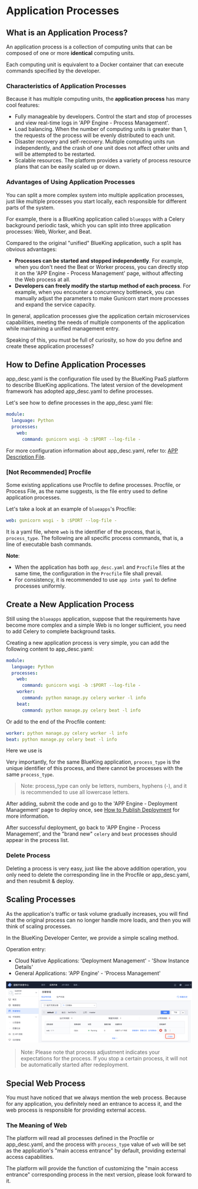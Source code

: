 # Application Processes

## What is an Application Process?

An application process is a collection of computing units that can be composed of one or more **identical** computing units.

Each computing unit is equivalent to a Docker container that can execute commands specified by the developer.

### Characteristics of Application Processes

Because it has multiple computing units, the **application process** has many cool features:

- Fully manageable by developers. Control the start and stop of processes and view real-time logs in 'APP Engine - Process Management'.
- Load balancing. When the number of computing units is greater than 1, the requests of the process will be evenly distributed to each unit.
- Disaster recovery and self-recovery. Multiple computing units run independently, and the crash of one unit does not affect other units and will be attempted to be restarted.
- Scalable resources. The platform provides a variety of process resource plans that can be easily scaled up or down.

### Advantages of Using Application Processes

You can split a more complex system into multiple application processes, just like multiple processes you start locally, each responsible for different parts of the system.

For example, there is a BlueKing application called `blueapps` with a Celery background periodic task, which you can split into three application processes: Web, Worker, and Beat.

Compared to the original "unified" BlueKing application, such a split has obvious advantages:

- **Processes can be started and stopped independently**. For example, when you don't need the Beat or Worker process, you can directly stop it on the 'APP Engine - Process Management' page, without affecting the Web process at all.
- **Developers can freely modify the startup method of each process**. For example, when you encounter a concurrency bottleneck, you can manually adjust the parameters to make Gunicorn start more processes and expand the service capacity.

In general, application processes give the application certain microservices capabilities, meeting the needs of multiple components of the application while maintaining a unified management entry.

Speaking of this, you must be full of curiosity, so how do you define and create these application processes?

## How to Define Application Processes

app_desc.yaml is the configuration file used by the BlueKing PaaS platform to describe BlueKing applications. The latest version of the development framework has adopted app_desc.yaml to define processes.

Let's see how to define processes in the app_desc.yaml file:

```yaml
module:
  language: Python
  processes:
    web:
      command: gunicorn wsgi -b :$PORT --log-file -
```

For more configuration information about app_desc.yaml, refer to: [APP Description File](./app_desc.md).

### [Not Recommended] Procfile

Some existing applications use Procfile to define processes. Procfile, or Process File, as the name suggests, is the file entry used to define application processes.

Let's take a look at an example of `blueapps`'s Procfile:

```yaml
web: gunicorn wsgi - b :$PORT --log-file -
```

It is a yaml file, where `web` is the identifier of the process, that is, `process_type`. The following are all specific process commands, that is, a line of executable bash commands.

**Note**:

- When the application has both `app_desc.yaml` and `Procfile` files at the same time, the configuration in the `Procfile` file shall prevail.
- For consistency, it is recommended to use `app into yaml` to define processes uniformly.

## Create a New Application Process

Still using the `blueapps` application, suppose that the requirements have become more complex and a simple Web is no longer sufficient, you need to add Celery to complete background tasks.

Creating a new application process is very simple, you can add the following content to app_desc.yaml:

```yaml
module:
  language: Python
  processes:
    web:
      command: gunicorn wsgi -b :$PORT --log-file -
    worker:
      command: python manage.py celery worker -l info
    beat:
      command: python manage.py celery beat -l info
```

Or add to the end of the Procfile content:

```yaml
worker: python manage.py celery worker -l info
beat: python manage.py celery beat -l info
```

Here we use is

Very importantly, for the same BlueKing application, `process_type` is the unique identifier of this process, and there cannot be processes with the same `process_type`.

> Note: process_type can only be letters, numbers, hyphens (-), and it is recommended to use all lowercase letters.

After adding, submit the code and go to the 'APP Engine - Deployment Management' page to deploy once, see [How to Publish Deployment](./deploy_intro.md) for more information.

After successful deployment, go back to 'APP Engine - Process Management', and the "brand new" `celery` and `beat` processes should appear in the process list.

### Delete Process

Deleting a process is very easy, just like the above addition operation, you only need to delete the corresponding line in the Procfile or app_desc.yaml, and then resubmit & deploy.

## Scaling Processes

As the application's traffic or task volume gradually increases, you will find that the original process can no longer handle more loads, and then you will think of scaling processes.

In the BlueKing Developer Center, we provide a simple scaling method.

Operation entry:

- Cloud Native Applications: 'Deployment Management' - 'Show Instance Details'
- General Applications: 'APP Engine' - 'Process Management'

![Scaling](../../assets/images/scale_process.png)

> Note: Please note that process adjustment indicates your expectations for the process. If you stop a certain process, it will not be automatically started after redeployment.

## Special Web Process

You must have noticed that we always mention the web process. Because for any application, you definitely need an entrance to access it, and the web process is responsible for providing external access.

### The Meaning of Web

The platform will read all processes defined in the Procfile or app_desc.yaml, and the process with `process_type` value of `web` will be set as the application's "main access entrance" by default, providing external access capabilities.

The platform will provide the function of customizing the "main access entrance" corresponding process in the next version, please look forward to it.